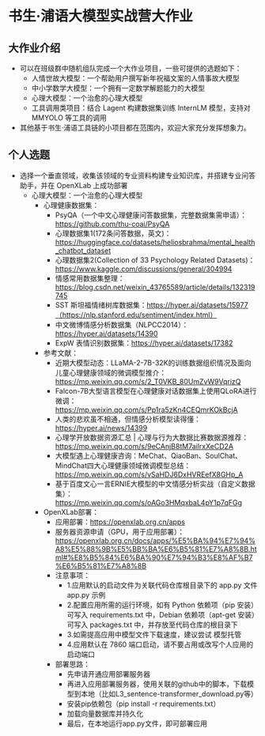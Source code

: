 # 书生·浦语大模型实战营大作业

## 大作业介绍
- 可以在班级群中随机组队完成一个大作业项目，一些可提供的选题如下：
  - 人情世故大模型：一个帮助用户撰写新年祝福文案的人情事故大模型
  - 中小学数学大模型：一个拥有一定数学解题能力的大模型
  - 心理大模型：一个治愈的心理大模型
  - 工具调用类项目：结合 Lagent 构建数据集训练 InternLM 模型，支持对 MMYOLO 等工具的调用
- 其他基于书生·浦语工具链的小项目都在范围内，欢迎大家充分发挥想象力。

## 个人选题
- 选择一个垂直领域，收集该领域的专业资料构建专业知识库，并搭建专业问答助手，并在 OpenXLab 上成功部署
  - 心理大模型：一个治愈的心理大模型
    - 心理健康数据集：
      - PsyQA（一个中文心理健康问答数据集，完整数据集需申请）：https://github.com/thu-coai/PsyQA
      - 心理数据集1(172条问答数据，英文)：https://huggingface.co/datasets/heliosbrahma/mental_health_chatbot_dataset
      - 心理数据集2(Collection of 33 Psychology Related Datasets)：https://www.kaggle.com/discussions/general/304994
      - 情感常用数据集整理：https://blog.csdn.net/weixin_43765589/article/details/132319745
      - SST 斯坦福情绪树库数据集：https://hyper.ai/datasets/15977（https://nlp.stanford.edu/sentiment/index.html）
      - 中文微博情感分析数据集（NLPCC2014）：https://hyper.ai/datasets/14390
      - ExpW 表情识别数据集：https://hyper.ai/datasets/17382
    - 参考文献：
      - 近期大模型动态：LLaMA-2-7B-32K的训练数据组织情况及面向儿童心理健康领域的微调模型推介：https://mp.weixin.qq.com/s/2_T0VKB_80UmZvW9VqrizQ
      - Falcon-7B大型语言模型在心理健康对话数据集上使用QLoRA进行微调：https://mp.weixin.qq.com/s/Pp1ra5zKn4CEQmrKOkBcjA
      - 人类的悲欢虽不相通，但情感分析模型读得懂：https://hyper.ai/news/14399
      - 心理学开放数据资源汇总 | 心理与行为大数据比赛数据源推荐：https://mp.weixin.qq.com/s/9eCAnjB8tM7ailrxXeCD2A
      - 大模型遇上心理健康咨询：MeChat、QiaoBan、SoulChat、MindChat四大心理健康领域微调模型总结：https://mp.weixin.qq.com/s/vSaHDJ6DxHVREefX8GHp_A
      - 基于百度文心一言ERNIE大模型的中文情感分析实战（自定义数据集）：https://mp.weixin.qq.com/s/oAGo3HMqxbaL4pY1p7qFGg
    - OpenXLab部署：
      - 应用部署：https://openxlab.org.cn/apps
      - 服务器资源申请（GPU，用于应用部署）：https://openxlab.org.cn/docs/apps/%E5%BA%94%E7%94%A8%E5%88%9B%E5%BB%BA%E6%B5%81%E7%A8%8B.html#%E8%B5%84%E6%BA%90%E7%94%B3%E8%AF%B7%E6%B5%81%E7%A8%8B
      - 注意事项：
        - 1.应用默认的启动文件为关联代码仓库根目录下的 app.py 文件 app.py 示例
        - 2.配置应用所需的运行环境，如有 Python 依赖项（pip 安装）可写入 requirements.txt 中，Debian 依赖项（apt-get 安装）可写入 packages.txt 中，并存放至代码仓库的根目录下
        - 3.如需提高应用中模型文件下载速度，建议尝试 模型托管
        - 4.应用默认在 7860 端口启动，请不要占用或改写个人应用的启动端口
      - 部署思路：
        - 先申请开通应用部署服务器
        - 再进入应用部署服务器，使用关联的github中的脚本，下载模型到本地（比如L3_sentence-transformer_download.py等）
        - 安装pip依赖包（pip install -r requirements.txt）
        - 加载向量数据库并持久化
        - 最后，在本地运行app.py文件，即可部署应用
